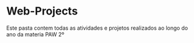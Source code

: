 # Web-Projects
 Este pasta contem todas as atividades e projetos realizados ao longo do ano da materia PAW 2º
